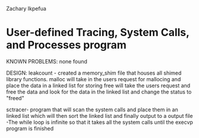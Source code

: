 Zachary Ikpefua
# User-defined Tracing, System Calls, and Processes program

KNOWN PROBLEMS:
none found

DESIGN:
leakcount - created a memory_shim file that houses all shimed library functions.
malloc will take in the users request for mallocing and place the data in a linked list for storing
free will take the users request and free the data and look for the data in the linked list and change the status to "freed"

sctracer- program that will scan the system calls and place them in an linked list which will then sort the linked list
and finally output to a output file
-The while loop is infinite so that it takes all the system calls until the execvp program is finished
